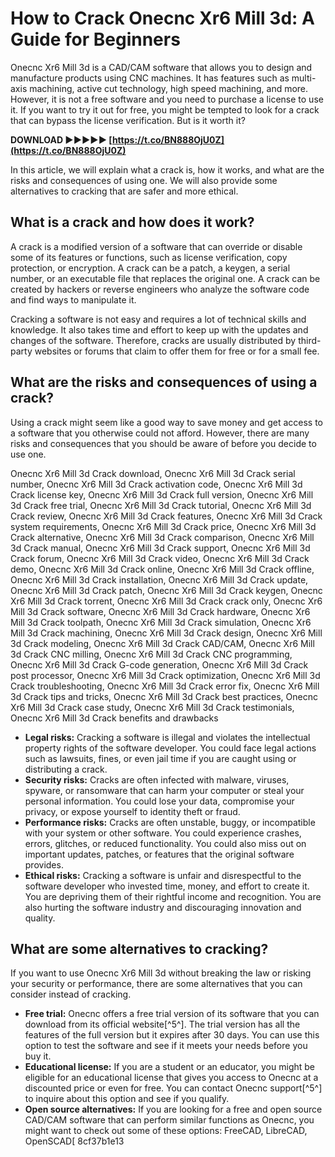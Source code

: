 # How to Crack Onecnc Xr6 Mill 3d: A Guide for Beginners
 
Onecnc Xr6 Mill 3d is a CAD/CAM software that allows you to design and manufacture products using CNC machines. It has features such as multi-axis machining, active cut technology, high speed machining, and more. However, it is not a free software and you need to purchase a license to use it. If you want to try it out for free, you might be tempted to look for a crack that can bypass the license verification. But is it worth it?
 
**DOWNLOAD ►►►►► [https://t.co/BN888OjU0Z](https://t.co/BN888OjU0Z)**


 
In this article, we will explain what a crack is, how it works, and what are the risks and consequences of using one. We will also provide some alternatives to cracking that are safer and more ethical.
 
## What is a crack and how does it work?
 
A crack is a modified version of a software that can override or disable some of its features or functions, such as license verification, copy protection, or encryption. A crack can be a patch, a keygen, a serial number, or an executable file that replaces the original one. A crack can be created by hackers or reverse engineers who analyze the software code and find ways to manipulate it.
 
Cracking a software is not easy and requires a lot of technical skills and knowledge. It also takes time and effort to keep up with the updates and changes of the software. Therefore, cracks are usually distributed by third-party websites or forums that claim to offer them for free or for a small fee.
 
## What are the risks and consequences of using a crack?
 
Using a crack might seem like a good way to save money and get access to a software that you otherwise could not afford. However, there are many risks and consequences that you should be aware of before you decide to use one.
 
Onecnc Xr6 Mill 3d Crack download,  Onecnc Xr6 Mill 3d Crack serial number,  Onecnc Xr6 Mill 3d Crack activation code,  Onecnc Xr6 Mill 3d Crack license key,  Onecnc Xr6 Mill 3d Crack full version,  Onecnc Xr6 Mill 3d Crack free trial,  Onecnc Xr6 Mill 3d Crack tutorial,  Onecnc Xr6 Mill 3d Crack review,  Onecnc Xr6 Mill 3d Crack features,  Onecnc Xr6 Mill 3d Crack system requirements,  Onecnc Xr6 Mill 3d Crack price,  Onecnc Xr6 Mill 3d Crack alternative,  Onecnc Xr6 Mill 3d Crack comparison,  Onecnc Xr6 Mill 3d Crack manual,  Onecnc Xr6 Mill 3d Crack support,  Onecnc Xr6 Mill 3d Crack forum,  Onecnc Xr6 Mill 3d Crack video,  Onecnc Xr6 Mill 3d Crack demo,  Onecnc Xr6 Mill 3d Crack online,  Onecnc Xr6 Mill 3d Crack offline,  Onecnc Xr6 Mill 3d Crack installation,  Onecnc Xr6 Mill 3d Crack update,  Onecnc Xr6 Mill 3d Crack patch,  Onecnc Xr6 Mill 3d Crack keygen,  Onecnc Xr6 Mill 3d Crack torrent,  Onecnc Xr6 Mill 3d Crack crack only,  Onecnc Xr6 Mill 3d Crack software,  Onecnc Xr6 Mill 3d Crack hardware,  Onecnc Xr6 Mill 3d Crack toolpath,  Onecnc Xr6 Mill 3d Crack simulation,  Onecnc Xr6 Mill 3d Crack machining,  Onecnc Xr6 Mill 3d Crack design,  Onecnc Xr6 Mill 3d Crack modeling,  Onecnc Xr6 Mill 3d Crack CAD/CAM,  Onecnc Xr6 Mill 3d Crack CNC milling,  Onecnc Xr6 Mill 3d Crack CNC programming,  Onecnc Xr6 Mill 3d Crack G-code generation,  Onecnc Xr6 Mill 3d Crack post processor,  Onecnc Xr6 Mill 3d Crack optimization,  Onecnc Xr6 Mill 3d Crack troubleshooting,  Onecnc Xr6 Mill 3d Crack error fix,  Onecnc Xr6 Mill 3d Crack tips and tricks,  Onecnc Xr6 Mill 3d Crack best practices,  Onecnc Xr6 Mill 3d Crack case study,  Onecnc Xr6 Mill 3d Crack testimonials,  Onecnc Xr6 Mill 3d Crack benefits and drawbacks
 
- **Legal risks:** Cracking a software is illegal and violates the intellectual property rights of the software developer. You could face legal actions such as lawsuits, fines, or even jail time if you are caught using or distributing a crack.
- **Security risks:** Cracks are often infected with malware, viruses, spyware, or ransomware that can harm your computer or steal your personal information. You could lose your data, compromise your privacy, or expose yourself to identity theft or fraud.
- **Performance risks:** Cracks are often unstable, buggy, or incompatible with your system or other software. You could experience crashes, errors, glitches, or reduced functionality. You could also miss out on important updates, patches, or features that the original software provides.
- **Ethical risks:** Cracking a software is unfair and disrespectful to the software developer who invested time, money, and effort to create it. You are depriving them of their rightful income and recognition. You are also hurting the software industry and discouraging innovation and quality.

## What are some alternatives to cracking?
 
If you want to use Onecnc Xr6 Mill 3d without breaking the law or risking your security or performance, there are some alternatives that you can consider instead of cracking.

- **Free trial:** Onecnc offers a free trial version of its software that you can download from its official website[^5^]. The trial version has all the features of the full version but it expires after 30 days. You can use this option to test the software and see if it meets your needs before you buy it.
- **Educational license:** If you are a student or an educator, you might be eligible for an educational license that gives you access to Onecnc at a discounted price or even for free. You can contact Onecnc support[^5^] to inquire about this option and see if you qualify.
- **Open source alternatives:** If you are looking for a free and open source CAD/CAM software that can perform similar functions as Onecnc, you might want to check out some of these options: FreeCAD, LibreCAD, OpenSCAD[ 8cf37b1e13


